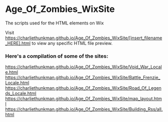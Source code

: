 # Age_Of_Zombies_WixSite
The scripts used for the HTML elements on Wix

Visit https://charliethunkman.github.io/Age_Of_Zombies_WixSite/[insert_filename_HERE].html to view any specific HTML file preview.


### Here's a compilation of some of the sites:
https://charliethunkman.github.io/Age_Of_Zombies_WixSite/Void_War_Locale.html
https://charliethunkman.github.io/Age_Of_Zombies_WixSite/Battle_Frenzie_Locale.html
https://charliethunkman.github.io/Age_Of_Zombies_WixSite/Road_Of_Legends_Locale.html
https://charliethunkman.github.io/Age_Of_Zombies_WixSite/map_layout.html
https://charliethunkman.github.io/Age_Of_Zombies_WixSite/Building_Rss/all.html

